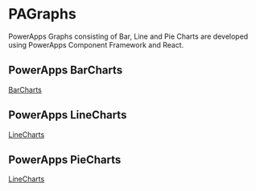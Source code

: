 # PAGraphs
PowerApps Graphs consisting of Bar, Line and Pie Charts are developed using PowerApps Component Framework and React.

## PowerApps BarCharts
[BarCharts](./PABarCharts/Readme.md)

## PowerApps LineCharts
[LineCharts](./PALineCharts/Readme.md)

## PowerApps PieCharts
[LineCharts](./PALPieCharts/Readme.md)

